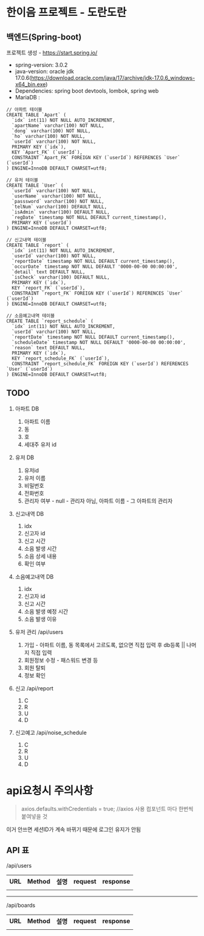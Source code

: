 # 한이음 프로젝트 - 도란도란
## 백엔드(Spring-boot)

프로젝트 생성 - https://start.spring.io/
- spring-version: 3.0.2
- java-version: oracle jdk 17.0.6(https://download.oracle.com/java/17/archive/jdk-17.0.6_windows-x64_bin.exe)
- Dependencies: spring boot devtools, lombok, spring web
- MariaDB : 
```
// 아파트 테이블
CREATE TABLE `Apart` (
  `idx` int(11) NOT NULL AUTO_INCREMENT,
  `apartName` varchar(100) NOT NULL,
  `dong` varchar(100) NOT NULL,
  `ho` varchar(100) NOT NULL,
  `userId` varchar(100) NOT NULL,
  PRIMARY KEY (`idx`),
  KEY `Apart_FK` (`userId`),
  CONSTRAINT `Apart_FK` FOREIGN KEY (`userId`) REFERENCES `User` (`userId`)
) ENGINE=InnoDB DEFAULT CHARSET=utf8;

// 유저 테이블
CREATE TABLE `User` (
  `userId` varchar(100) NOT NULL,
  `userName` varchar(100) NOT NULL,
  `passsword` varchar(100) NOT NULL,
  `telNum` varchar(100) DEFAULT NULL,
  `isAdmin` varchar(100) DEFAULT NULL,
  `regDate` timestamp NOT NULL DEFAULT current_timestamp(),
  PRIMARY KEY (`userId`)
) ENGINE=InnoDB DEFAULT CHARSET=utf8;

// 신고내역 테이블
CREATE TABLE `report` (
  `idx` int(11) NOT NULL AUTO_INCREMENT,
  `userId` varchar(100) NOT NULL,
  `reportDate` timestamp NOT NULL DEFAULT current_timestamp(),
  `occurDate` timestamp NOT NULL DEFAULT '0000-00-00 00:00:00',
  `detail` text DEFAULT NULL,
  `isCheck` varchar(100) DEFAULT NULL,
  PRIMARY KEY (`idx`),
  KEY `report_FK` (`userId`),
  CONSTRAINT `report_FK` FOREIGN KEY (`userId`) REFERENCES `User` (`userId`)
) ENGINE=InnoDB DEFAULT CHARSET=utf8;

// 소음예고내역 테이블
CREATE TABLE `report_schedule` (
  `idx` int(11) NOT NULL AUTO_INCREMENT,
  `userId` varchar(100) NOT NULL,
  `reportDate` timestamp NOT NULL DEFAULT current_timestamp(),
  `scheduleDate` timestamp NOT NULL DEFAULT '0000-00-00 00:00:00',
  `reason` text DEFAULT NULL,
  PRIMARY KEY (`idx`),
  KEY `report_schedule_FK` (`userId`),
  CONSTRAINT `report_schedule_FK` FOREIGN KEY (`userId`) REFERENCES `User` (`userId`)
) ENGINE=InnoDB DEFAULT CHARSET=utf8;
```

## TODO
1. 아파트 DB
   1. 아파트 이름
   2. 동
   2. 호
   3. 세대주 유저 id
2. 유저 DB
   1. 유저id
   2. 유저 이름
   3. 비밀번호
   4. 전화번호
   5. 관리자 여부 - null - 관리자 아님, 아파트 이름 - 그 아파트의 관리자
3. 신고내역 DB
   1. idx
   2. 신고자 id
   3. 신고 시간
   4. 소음 발생 시간
   5. 소음 상세 내용
   6. 확인 여부
4. 소음예고내역 DB
   1. idx
   2. 신고자 id
   3. 신고 시간
   4. 소음 발생 예정 시간
   5. 소음 발생 이유
5. 유저 관리 /api/users
   1. 가입 - 아파트 이름, 동 목록에서 고르도록, 없으면 직접 입력 후 db등록 || 나머지 직접 입력
   2. 회원정보 수정 - 패스워드 변경 등
   3. 회원 탈퇴
   4. 정보 확인
6. 신고 /api/report
   1. C
   2. R
   3. U
   4. D

7. 신고예고 /api/noise_schedule
   1. C
   2. R
   3. U
   4. D

# api요청시 주의사항
> axios.defaults.withCredentials = true; //axios 사용 컴포넌트 마다 한번씩 붙여넣을 것

이거 안쓰면 세션ID가 계속 바뀌기 때문에 로그인 유지가 안됨


## API 표
/api/users
<table>
<tr>
<th>URL</th>
<th>Method</th>
<th>설명</th>
<th>request</th>
<th>response</th>
</tr>
<tr>
<td> </td>
<td> </td>
<td> </td>
<td> </td>
<td> </td>
</tr>
</table>
<hr>
/api/boards
<table>
<tr>
<th>URL</th>
<th>Method</th>
<th>설명</th>
<th>request</th>
<th>response</th>
</tr>
<tr>
<td> </td>
<td> </td>
<td> </td>
<td> </td>
<td> </td>
</tr>
</table>